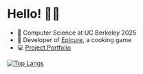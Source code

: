 # Hello! 👋🏼
* 🌟  Computer Science at UC Berkeley 2025
* 🍔  Developer of [Epicure](https://bit.ly/epicuregame), a cooking game
* 💻  [Project Portfolio](https://noah-ku.github.io/portfolio/)

[![Top Langs](https://github-readme-stats-two-kappa-20.vercel.app/api/top-langs/?username=noah-ku&count_private=true&layout=compact&custom_title=Top+Repository+Languages&exclude_repo=verserush,tjc-notify&hide=shaderlab,hlsl,objective-c%2B%2B)](https://github.com/noah-ku/github-readme-stats)
